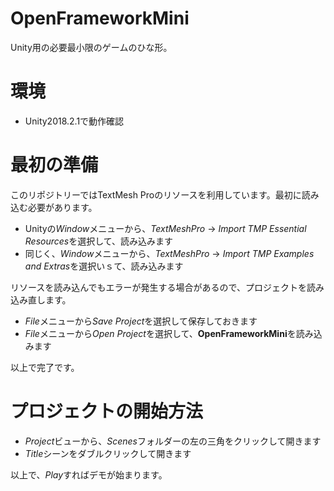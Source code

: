# OpenFrameworkMini
Unity用の必要最小限のゲームのひな形。

# 環境
- Unity2018.2.1で動作確認

# 最初の準備
このリポジトリーではTextMesh Proのリソースを利用しています。最初に読み込む必要があります。

- Unityの*Window*メニューから、*TextMeshPro* -> *Import TMP Essential Resources*を選択して、読み込みます
- 同じく、*Window*メニューから、*TextMeshPro* -> *Import TMP Examples and Extras*を選択いｓて、読み込みます

リソースを読み込んでもエラーが発生する場合があるので、プロジェクトを読み込み直します。

- *File*メニューから*Save Project*を選択して保存しておきます
- *File*メニューから*Open Project*を選択して、**OpenFrameworkMini**を読み込みます

以上で完了です。

# プロジェクトの開始方法
- *Project*ビューから、*Scenes*フォルダーの左の三角をクリックして開きます
- *Title*シーンをダブルクリックして開きます

以上で、*Play*すればデモが始まります。
